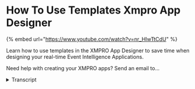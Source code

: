 # How To Use Templates Xmpro App Designer

{% embed url="https://www.youtube.com/watch?v=nr_HIwTtCdU" %}

Learn how to use templates in the XMPRO App Designer to save time when designing your real-time Event Intelligence Applications.&#x20;

Need help with creating your XMPRO apps? Send an email to...

<details>

<summary>Transcript</summary>

Learn how to use templates in the XMPRO App Designer to save time when designing your real-time Event Intelligence Applications.&#x20;

Need help with creating your XMPRO apps? Send an email to... welcome to another training video from

Exim Pro today we will be looking at how

to use templates and app designers so

let's say you are an app designer and

you want to create a new app you would

go to the plus button and you'll be

presented by a few options one of course

is blank app which is explained in how

to create an app video but let's say you

don't want to start from scratch you you

want something be both something to

reuse um that's where the templates come

in you can reuse the work that other

people have done and get a bit of head

start so as you can see there are a

couple of templates here available to me

now if I want I can filter them by the

way with the categories that they may

belong to let's say I want to use asset

even for template to create a new app so

I click on that it'll give me some more

details around that template for example

its description what pages it has who

created it

when it was created in which categories

it belongs to of course it also gives me

the image as well I can select that and

then continue to create my app as usual

for example I can call it as an even

board

give it a bit of description I'll keep

it brief too to save time for now and

then just choose a category I want it to

be added to I also have options to

choose different themes but once all of

that is done I have chosen this template

I can flick sides left will then create

the app but as you can see it did not

give me a blank app it gave me an app

with existing pages in it and those

pages are also pre-configured as for the

template thank you so much

</details>
